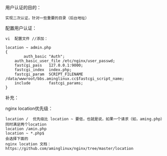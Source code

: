 用户认证的目的：

	实现二次认证，针对一些重要的目录（后台地址）


配置用户认证：

	vi  配置文件 //添加：
	
	location ~ admin.php 
	{ 
    	    auth_basic "Auth"; 
	    auth_basic_user_file /etc/nginx/user_passwd; 
        fastcgi_pass   127.0.0.1:9000;
        fastcgi_index  index.php;
        fastcgi_param  SCRIPT_FILENAME  /data/wwwroot/bbs.aminglinux.cc$fastcgi_script_name;
        include        fastcgi_params;
	}


补充：

nginx location优先级：

	location /  优先级比 location ~ 要低，也就是说，如果一个请求（如，aming.php）同时满足两个location
	location /amin.php
	location ~ *.php$
	会选择下面的
	nginx location 文档： https://github.com/aminglinux/nginx/tree/master/location


	
